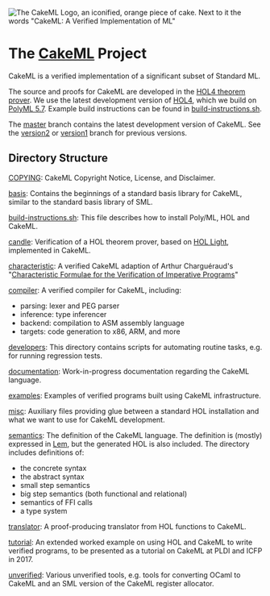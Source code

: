 ![The CakeML Logo, an iconified, orange piece of cake. Next to it the words "CakeML: A Verified Implementation of ML"](https://cakeml.org/cakeml-with-subtitle.svg)

# The [CakeML](https://cakeml.org) Project

CakeML is a verified implementation of a significant subset of
Standard ML.

The source and proofs for CakeML are developed in the [HOL4 theorem
prover](http://hol-theorem-prover.org).  We use the latest development
version of [HOL4](https://github.com/HOL-Theorem-Prover/HOL), which we
build on [PolyML 5.7](http://www.polyml.org).
Example build instructions can be found in
[build-instructions.sh](build-instructions.sh).

The [master](../../tree/master) branch contains the latest development
version of CakeML. See the [version2](../../tree/version2) or
[version1](../../tree/version1) branch for previous versions.

## Directory Structure

[COPYING](COPYING):
CakeML Copyright Notice, License, and Disclaimer.

[basis](basis):
Contains the beginnings of a standard basis library for CakeML,
similar to the standard basis library of SML.

[build-instructions.sh](build-instructions.sh):
This file describes how to install Poly/ML, HOL and CakeML.

[candle](candle):
Verification of a HOL theorem prover, based on
[HOL Light](http://www.cl.cam.ac.uk/~jrh13/hol-light/), implemented in CakeML.

[characteristic](characteristic):
A verified CakeML adaption of Arthur Charguéraud's
"[Characteristic Formulae for the Verification of Imperative Programs](https://doi.org/10.1145/2034773.2034828)"

[compiler](compiler):
A verified compiler for CakeML, including:
 - parsing: lexer and PEG parser
 - inference: type inferencer
 - backend: compilation to ASM assembly language
 - targets: code generation to x86, ARM, and more

[developers](developers):
This directory contains scripts for automating routine tasks, e.g. for
running regression tests.

[documentation](documentation):
Work-in-progress documentation regarding the CakeML language.

[examples](examples):
Examples of verified programs built using CakeML infrastructure.

[misc](misc):
Auxiliary files providing glue between a standard HOL installation
and what we want to use for CakeML development.

[semantics](semantics):
The definition of the CakeML language. The definition is (mostly)
expressed in [Lem](http://www.cs.kent.ac.uk/~sao/lem), but the
generated HOL is also included. The directory includes definitions of:
 - the concrete syntax
 - the abstract syntax
 - small step semantics
 - big step semantics (both functional and relational)
 - semantics of FFI calls
 - a type system

[translator](translator):
A proof-producing translator from HOL functions to CakeML.

[tutorial](tutorial):
An extended worked example on using HOL and CakeML to write verified programs,
to be presented as a tutorial on CakeML at PLDI and ICFP in 2017.

[unverified](unverified):
Various unverified tools, e.g. tools for converting OCaml to CakeML
and an SML version of the CakeML register allocator.
